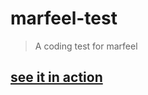 # marfeel-test
> A coding test for marfeel

## [see it in action](http://radiodario.github.io/marfeel-test)

